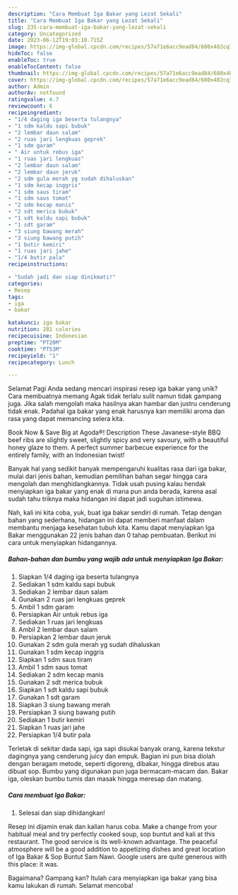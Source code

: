 ```yaml
---
description: "Cara Membuat Iga Bakar yang Lezat Sekali"
title: "Cara Membuat Iga Bakar yang Lezat Sekali"
slug: 235-cara-membuat-iga-bakar-yang-lezat-sekali
category: Uncategorized
date: 2023-06-12T19:03:10.715Z
image: https://img-global.cpcdn.com/recipes/57a71e6acc9ead84/680x482cq70/iga-bakar-foto-resep-utama.jpg
hideToc: false
enableToc: true
enableTocContent: false
thumbnail: https://img-global.cpcdn.com/recipes/57a71e6acc9ead84/680x482cq70/iga-bakar-foto-resep-utama.jpg
cover: https://img-global.cpcdn.com/recipes/57a71e6acc9ead84/680x482cq70/iga-bakar-foto-resep-utama.jpg
author: Admin
authorAv: notfound
ratingvalue: 4.7
reviewcount: 6
recipeingredient:
- "1/4 daging iga beserta tulangnya"
- "1 sdm kaldu sapi bubuk"
- "2 lembar daun salam"
- "2 ruas jari lengkuas geprek"
- "1 sdm garam"
- " Air untuk rebus iga"
- "1 ruas jari lengkuas"
- "2 lembar daun salam"
- "2 lembar daun jeruk"
- "2 sdm gula merah yg sudah dihaluskan"
- "1 sdm kecap inggris"
- "1 sdm saus tiram"
- "1 sdm saus tomat"
- "2 sdm kecap manis"
- "2 sdt merica bubuk"
- "1 sdt kaldu sapi bubuk"
- "1 sdt garam"
- "3 siung bawang merah"
- "3 siung bawang putih"
- "1 butir kemiri"
- "1 ruas jari jahe"
- "1/4 butir pala"
recipeinstructions:

- "Sudah jadi dan siap dinikmati!"
categories:
- Resep
tags:
- iga
- bakar

katakunci: iga bakar 
nutrition: 281 calories
recipecuisine: Indonesian
preptime: "PT20M"
cooktime: "PT53M"
recipeyield: "1"
recipecategory: Lunch

---
```



Selamat Pagi Anda sedang mencari inspirasi resep iga bakar yang unik? Cara membuatnya memang Agak tidak terlalu sulit namun tidak gampang juga. Jika salah mengolah maka hasilnya akan hambar dan justru cenderung tidak enak. Padahal iga bakar yang enak harusnya kan memiliki aroma dan rasa yang dapat memancing selera kita.


Book Now &amp; Save Big at Agoda®! Description These Javanese-style BBQ beef ribs are slightly sweet, slightly spicy and very savoury, with a beautiful honey glaze to them. A perfect summer barbecue experience for the entirely family, with an Indonesian twist!

Banyak hal yang sedikit banyak mempengaruhi kualitas rasa dari iga bakar, mulai dari jenis bahan, kemudian pemilihan bahan segar hingga cara mengolah dan menghidangkannya. Tidak usah pusing kalau hendak menyiapkan iga bakar yang enak di mana pun anda berada, karena asal sudah tahu triknya maka hidangan ini dapat jadi suguhan istimewa.


Nah, kali ini kita coba, yuk, buat iga bakar sendiri di rumah. Tetap dengan bahan yang sederhana, hidangan ini dapat memberi manfaat dalam membantu menjaga kesehatan tubuh kita. Kamu dapat menyiapkan Iga Bakar menggunakan 22 jenis bahan dan 0 tahap pembuatan. Berikut ini cara untuk menyiapkan hidangannya.

<!--inarticleads1-->

##### Bahan-bahan dan bumbu yang wajib ada untuk menyiapkan Iga Bakar:

1. Siapkan 1/4 daging iga beserta tulangnya
1. Sediakan 1 sdm kaldu sapi bubuk
1. Sediakan 2 lembar daun salam
1. Gunakan 2 ruas jari lengkuas geprek
1. Ambil 1 sdm garam
1. Persiapkan  Air untuk rebus iga
1. Sediakan 1 ruas jari lengkuas
1. Ambil 2 lembar daun salam
1. Persiapkan 2 lembar daun jeruk
1. Gunakan 2 sdm gula merah yg sudah dihaluskan
1. Gunakan 1 sdm kecap inggris
1. Siapkan 1 sdm saus tiram
1. Ambil 1 sdm saus tomat
1. Sediakan 2 sdm kecap manis
1. Gunakan 2 sdt merica bubuk
1. Siapkan 1 sdt kaldu sapi bubuk
1. Gunakan 1 sdt garam
1. Siapkan 3 siung bawang merah
1. Persiapkan 3 siung bawang putih
1. Sediakan 1 butir kemiri
1. Siapkan 1 ruas jari jahe
1. Persiapkan 1/4 butir pala


Terletak di sekitar dada sapi, iga sapi disukai banyak orang, karena tekstur dagingnya yang cenderung juicy dan empuk. Bagian ini pun bisa diolah dengan beragam metode, seperti digoreng, dibakar, hingga direbus atau dibuat sop. Bumbu yang digunakan pun juga bermacam-macam dan. Bakar iga, oleskan bumbu tumis dan masak hingga meresap dan matang. 

<!--inarticleads2-->

##### Cara membuat Iga Bakar:


1. Selesai dan siap dihidangkan!

Resep ini dijamin enak dan kalian harus coba. Make a change from your habitual meal and try perfectly cooked soup, sop buntut and kali at this restaurant. The good service is its well-known advantage. The peaceful atmosphere will be a good addition to appetizing dishes and great location of Iga Bakar &amp; Sop Buntut Sam Nawi. Google users are quite generous with this place: it was. 

Bagaimana? Gampang kan? Itulah cara menyiapkan iga bakar yang bisa kamu lakukan di rumah. Selamat mencoba!
